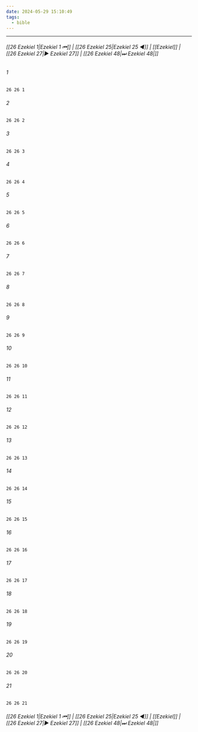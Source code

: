 ```yaml
---
date: 2024-05-29 15:10:49
tags:
  - bible
---
```

___

###### [[26 Ezekiel 1|Ezekiel 1 ⏮]] | [[26 Ezekiel 25|Ezekiel 25 ◀]] | [[Ezekiel]] | [[26 Ezekiel 27|▶ Ezekiel 27]] | [[26 Ezekiel 48|⏭ Ezekiel 48|]]

###### 1
``` verse
26 26 1 
```
###### 2
``` verse
26 26 2 
```
###### 3
``` verse
26 26 3 
```
###### 4
``` verse
26 26 4 
```
###### 5
``` verse
26 26 5 
```
###### 6
``` verse
26 26 6 
```
###### 7
``` verse
26 26 7 
```
###### 8
``` verse
26 26 8 
```
###### 9
``` verse
26 26 9 
```
###### 10
``` verse
26 26 10 
```
###### 11
``` verse
26 26 11 
```
###### 12
``` verse
26 26 12 
```
###### 13
``` verse
26 26 13 
```
###### 14
``` verse
26 26 14 
```
###### 15
``` verse
26 26 15 
```
###### 16
``` verse
26 26 16 
```
###### 17
``` verse
26 26 17 
```
###### 18
``` verse
26 26 18 
```
###### 19
``` verse
26 26 19 
```
###### 20
``` verse
26 26 20 
```
###### 21
``` verse
26 26 21 
```

###### [[26 Ezekiel 1|Ezekiel 1 ⏮]] | [[26 Ezekiel 25|Ezekiel 25 ◀]] | [[Ezekiel]] | [[26 Ezekiel 27|▶ Ezekiel 27]] | [[26 Ezekiel 48|⏭ Ezekiel 48|]]

